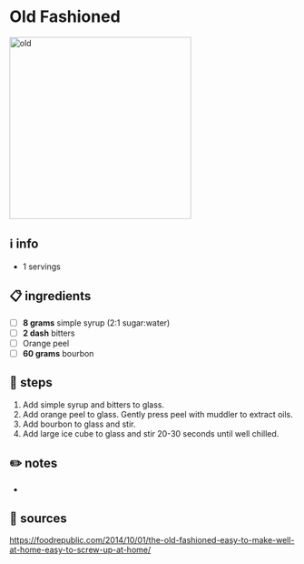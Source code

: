 # Old Fashioned  
<img src="https://assets.epicurious.com/photos/5e41a6d175661800087cc87c/9:4/w_4994,h_2219,c_limit/OldFashioned_HERO_020520_619.jpg" alt="old" width="320"/>  

## ℹ️ info  
* 1 servings  

## 📋 ingredients  
- [ ] **8	grams**	simple syrup (2:1 sugar:water)
- [ ] **2	dash**	bitters
- [ ] Orange peel
- [ ] **60	grams**	bourbon

## 🥃 steps  
1. Add simple syrup and bitters to glass.
2. Add orange peel to glass. Gently press peel with muddler to extract oils.
3. Add bourbon to glass and stir.
4. Add large ice cube to glass and stir 20-30 seconds until well chilled.

## ✏️ notes  
* 

## 🔗 sources  
https://foodrepublic.com/2014/10/01/the-old-fashioned-easy-to-make-well-at-home-easy-to-screw-up-at-home/  

